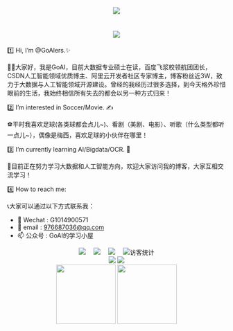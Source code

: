 <div align="center"><img src="https://cdn.jsdelivr.net/gh/sun0225SUN/photos/images/202110311924844.png" /></div>


<h1 align="center"> <a href="https://sunguoqi.com/"> <img src="https://readme-typing-svg.herokuapp.com/?lines=欢迎访问%2C%20我的主页;GoAI祝您每天生活愉快!&center=true&size=27"> </a> </h1>

    
1️⃣ Hi, I’m @GoAlers.✨

👨‍🎓大家好，我是GoAI，目前大数据专业硕士在读，百度飞浆校领航团团长，CSDN人工智能领域优质博主、阿里云开发者社区专家博主，博客粉丝近3W，致力于大数据与人工智能领域开源建设。曾经的我经历过很多选择，到今天格外珍惜眼前的生活，我始终相信所有失去的都会以另一种方式归来！

2️⃣ I’m interested in Soccer/Movie. ✍️

⚽平时我喜欢足球(各类球都会点儿~)、看剧（美剧、电影）、听歌（什么类型都听一点儿~），偶像是梅西，喜欢足球的小伙伴在哪里！

3️⃣ I’m currently learning AI/Bigdata/OCR. 🌱

🎉目前正在努力学习大数据和人工智能方向，欢迎大家访问我的博客，大家互相交流学习！

4️⃣ How to reach me: 

📞大家可以通过以下方式联系我：

 - 📝 Wechat : G1014900571  
 - 📩 email : 976687036@qq.com
 - 📫 公众号 : GoAI的学习小屋


<div align="center">
  <a href="https://goalers.github.io/#/"><img src="https://img.shields.io/badge/website-%E4%B8%AA%E4%BA%BA%E7%BD%91%E7%AB%99-blue"></a>&emsp;
  <a href="https://blog.csdn.net/qq_36816848"><img src="https://img.shields.io/badge/CSDN-%E5%8D%9A%E5%AE%A2-c32136"></a>&emsp;
  <a href="https://www.zhihu.com/people/GoAI/"><img src="https://img.shields.io/badge/zhihu-%E7%9F%A5%E4%B9%8E-blue"></a>&emsp;  
 <!--- <a href="https://space.bilibili.com/448488855/"><img src="https://img.shields.io/badge/bilibili-B%E7%AB%99-ff69b4"></a>&emsp;  -->
<!-- 访客数统计徽标 -->
  <img src="https://visitor-badge.glitch.me/badge?page_id=GoAlers" alt="访客统计" /></div>

<!---
GoAlers/GoAlers is a ✨ special ✨ repository because its `README.md` (this file) appears on your GitHub profile.
You can click the Preview link to take a look at your changes.
--->

<!--https://stats.justsong.cn/api/leetcode/?username=quanpeng&theme=dark-->


<div align="center">
  <img src="https://stats.justsong.cn/api/csdn?id=qq_36816848" />
  <img src="https://stats.justsong.cn/api/zhihu?username=GoAI" />
</div>



<div align="center">
  <img height="137px" src="https://github-readme-stats.vercel.app/api?username=GoAlers&hide_title=true&hide_border=true&show_icons=trueline_height=21&text_color=000&icon_color=000&bg_color=0,ea6161,ffc64d,fffc4d,52fa5a&theme=graywhite" />
  <img height="137px" src="https://github-readme-stats.vercel.app/api/top-langs/?username=GoAlers&hide_title=true&hide_border=true&layout=compact&langs_count=6&text_color=000&icon_color=fff&bg_color=0,52fa5a,4dfcff,c64dff&theme=graywhite" />
</div>

<!--
<div align="center"> <img src="https://github-readme-stats.vercel.app/api/top-langs/?username=GoAlers&hide_title=true&hide_border=true&layout=compact&langs_count=6&text_color=000&icon_color=fff&bg_color=0,52fa5a,4dfcff,c64dff&theme=graywhite" /> </div>

<div align="center"> <img height="137px" src="https://github-readme-stats.vercel.app/api?username=GoAlers&hide_title=true&hide_border=true&show_icons=trueline_height=21&text_color=000&icon_color=000&bg_color=0,ea6161,ffc64d,fffc4d,52fa5a&theme=graywhite" /> </div>



![Metrics](https://metrics.lecoq.io/GoAlers?template=terminal&isocalendar=1&projects=1&people=1&introduction=1&nightscout=1&base=header%2C%20activity%2C%20community%2C%20repositories%2C%20metadata&base.indepth=false&base.hireable=false&base.skip=false&isocalendar=false&isocalendar.duration=full-year&people=false&people.limit=24&people.identicons=false&people.identicons.hide=false&people.size=28&people.types=followers%2C%20following&people.shuffle=false&introduction=false&introduction.title=true&projects=false&projects.limit=2&projects.descriptions=false&nightscout=false&nightscout.url=https%3A%2F%2Fexample.herokuapp.com&nightscout.datapoints=12&nightscout.lowalert=80&nightscout.highalert=180&nightscout.urgentlowalert=50&nightscout.urgenthighalert=250&config.timezone=Asia%2FHong_Kong)

-->


